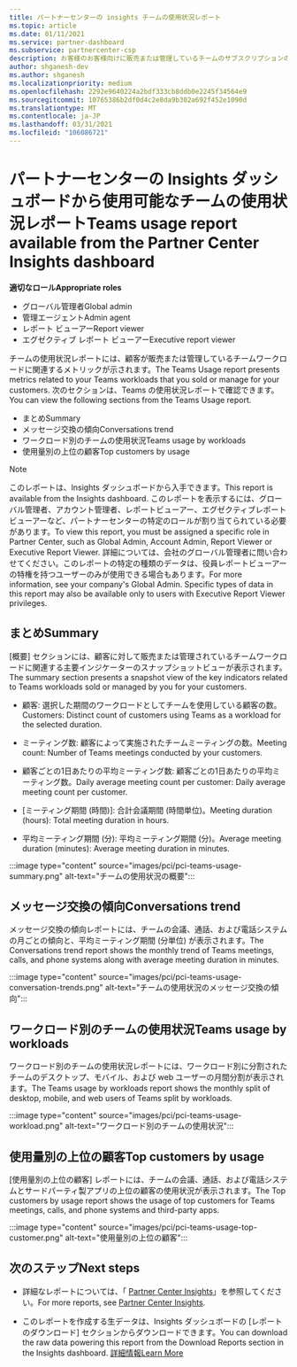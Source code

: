 ```yaml
---
title: パートナーセンターの insights チームの使用状況レポート
ms.topic: article
ms.date: 01/11/2021
ms.service: partner-dashboard
ms.subservice: partnercenter-csp
description: お客様のお客様向けに販売または管理しているチームのサブスクリプションの使用状況について、どのようなことができるかをご確認ください。
author: shganesh-dev
ms.author: shganesh
ms.localizationpriority: medium
ms.openlocfilehash: 2292e9640224a2bdf333cb8ddb0e2245f34564e9
ms.sourcegitcommit: 10765386b2df0d4c2e8da9b302a692f452e1090d
ms.translationtype: MT
ms.contentlocale: ja-JP
ms.lasthandoff: 03/31/2021
ms.locfileid: "106086721"
---
```

# <a name="teams-usage-report-available-from-the-partner-center-insights-dashboard"></a><span data-ttu-id="5ad1e-103">パートナーセンターの Insights ダッシュボードから使用可能なチームの使用状況レポート</span><span class="sxs-lookup"><span data-stu-id="5ad1e-103">Teams usage report available from the Partner Center Insights dashboard</span></span>

<span data-ttu-id="5ad1e-104">**適切なロール**</span><span class="sxs-lookup"><span data-stu-id="5ad1e-104">**Appropriate roles**</span></span>

- <span data-ttu-id="5ad1e-105">グローバル管理者</span><span class="sxs-lookup"><span data-stu-id="5ad1e-105">Global admin</span></span>
- <span data-ttu-id="5ad1e-106">管理エージェント</span><span class="sxs-lookup"><span data-stu-id="5ad1e-106">Admin agent</span></span>
- <span data-ttu-id="5ad1e-107">レポート ビューアー</span><span class="sxs-lookup"><span data-stu-id="5ad1e-107">Report viewer</span></span>
- <span data-ttu-id="5ad1e-108">エグゼクティブ レポート ビューアー</span><span class="sxs-lookup"><span data-stu-id="5ad1e-108">Executive report viewer</span></span>

<span data-ttu-id="5ad1e-109">チームの使用状況レポートには、顧客が販売または管理しているチームワークロードに関連するメトリックが示されます。</span><span class="sxs-lookup"><span data-stu-id="5ad1e-109">The Teams Usage report presents metrics related to your Teams workloads that you sold or manage for your customers.</span></span> <span data-ttu-id="5ad1e-110">次のセクションは、Teams の使用状況レポートで確認できます。</span><span class="sxs-lookup"><span data-stu-id="5ad1e-110">You can view the following sections from the Teams Usage report.</span></span>

- <span data-ttu-id="5ad1e-111">まとめ</span><span class="sxs-lookup"><span data-stu-id="5ad1e-111">Summary</span></span>
- <span data-ttu-id="5ad1e-112">メッセージ交換の傾向</span><span class="sxs-lookup"><span data-stu-id="5ad1e-112">Conversations trend</span></span>
- <span data-ttu-id="5ad1e-113">ワークロード別のチームの使用状況</span><span class="sxs-lookup"><span data-stu-id="5ad1e-113">Teams usage by workloads</span></span>
- <span data-ttu-id="5ad1e-114">使用量別の上位の顧客</span><span class="sxs-lookup"><span data-stu-id="5ad1e-114">Top customers by usage</span></span>

 > [!NOTE]
 > <span data-ttu-id="5ad1e-115">このレポートは、Insights ダッシュボードから入手できます。</span><span class="sxs-lookup"><span data-stu-id="5ad1e-115">This report is available from the Insights dashboard.</span></span> <span data-ttu-id="5ad1e-116">このレポートを表示するには、グローバル管理者、アカウント管理者、レポートビューアー、エグゼクティブレポートビューアーなど、パートナーセンターの特定のロールが割り当てられている必要があります。</span><span class="sxs-lookup"><span data-stu-id="5ad1e-116">To view this report, you must be assigned a specific role in Partner Center, such as Global Admin, Account Admin, Report Viewer or Executive Report Viewer.</span></span> <span data-ttu-id="5ad1e-117">詳細については、会社のグローバル管理者に問い合わせてください。このレポートの特定の種類のデータは、役員レポートビューアーの特権を持つユーザーのみが使用できる場合もあります。</span><span class="sxs-lookup"><span data-stu-id="5ad1e-117">For more information, see your company's Global Admin. Specific types of data in this report may also be available only to users with Executive Report Viewer privileges.</span></span>

## <a name="summary"></a><span data-ttu-id="5ad1e-118">まとめ</span><span class="sxs-lookup"><span data-stu-id="5ad1e-118">Summary</span></span>

<span data-ttu-id="5ad1e-119">[概要] セクションには、顧客に対して販売または管理されているチームワークロードに関連する主要インジケーターのスナップショットビューが表示されます。</span><span class="sxs-lookup"><span data-stu-id="5ad1e-119">The summary section presents a snapshot view of the key indicators related to Teams workloads sold or managed by you for your customers.</span></span>  

- <span data-ttu-id="5ad1e-120">顧客: 選択した期間のワークロードとしてチームを使用している顧客の数。</span><span class="sxs-lookup"><span data-stu-id="5ad1e-120">Customers: Distinct count of customers using Teams as a workload for the selected duration.</span></span>

- <span data-ttu-id="5ad1e-121">ミーティング数: 顧客によって実施されたチームミーティングの数。</span><span class="sxs-lookup"><span data-stu-id="5ad1e-121">Meeting count: Number of Teams meetings conducted by your customers.</span></span>

- <span data-ttu-id="5ad1e-122">顧客ごとの1日あたりの平均ミーティング数: 顧客ごとの1日あたりの平均ミーティング数。</span><span class="sxs-lookup"><span data-stu-id="5ad1e-122">Daily average meeting count per customer: Daily average meeting count per customer.</span></span> 

- <span data-ttu-id="5ad1e-123">[ミーティング期間 (時間)]: 合計会議期間 (時間単位)。</span><span class="sxs-lookup"><span data-stu-id="5ad1e-123">Meeting duration (hours): Total meeting duration in hours.</span></span> 

- <span data-ttu-id="5ad1e-124">平均ミーティング期間 (分): 平均ミーティング期間 (分)。</span><span class="sxs-lookup"><span data-stu-id="5ad1e-124">Average meeting duration (minutes): Average meeting duration in minutes.</span></span> 

:::image type="content" source="images/pci/pci-teams-usage-summary.png" alt-text="チームの使用状況の概要":::

## <a name="conversations-trend"></a><span data-ttu-id="5ad1e-126">メッセージ交換の傾向</span><span class="sxs-lookup"><span data-stu-id="5ad1e-126">Conversations trend</span></span>

<span data-ttu-id="5ad1e-127">メッセージ交換の傾向レポートには、チームの会議、通話、および電話システムの月ごとの傾向と、平均ミーティング期間 (分単位) が表示されます。</span><span class="sxs-lookup"><span data-stu-id="5ad1e-127">The Conversations trend report shows the monthly trend of Teams meetings, calls, and phone systems along with average meeting duration in minutes.</span></span>

:::image type="content" source="images/pci/pci-teams-usage-conversation-trends.png" alt-text="チームの使用状況のメッセージ交換の傾向":::

## <a name="teams-usage-by-workloads"></a><span data-ttu-id="5ad1e-129">ワークロード別のチームの使用状況</span><span class="sxs-lookup"><span data-stu-id="5ad1e-129">Teams usage by workloads</span></span>

<span data-ttu-id="5ad1e-130">ワークロード別のチームの使用状況レポートには、ワークロード別に分割されたチームのデスクトップ、モバイル、および web ユーザーの月間分割が表示されます。</span><span class="sxs-lookup"><span data-stu-id="5ad1e-130">The Teams usage by workloads report shows the monthly split of desktop, mobile, and web users of Teams split by workloads.</span></span>

:::image type="content" source="images/pci/pci-teams-usage-workload.png" alt-text="ワークロード別のチームの使用状況":::

## <a name="top-customers-by-usage"></a><span data-ttu-id="5ad1e-132">使用量別の上位の顧客</span><span class="sxs-lookup"><span data-stu-id="5ad1e-132">Top customers by usage</span></span>

<span data-ttu-id="5ad1e-133">[使用量別の上位の顧客] レポートには、チームの会議、通話、および電話システムとサードパーティ製アプリの上位の顧客の使用状況が表示されます。</span><span class="sxs-lookup"><span data-stu-id="5ad1e-133">The Top customers by usage report shows the usage of top customers for Teams meetings, calls, and phone systems and third-party apps.</span></span>

:::image type="content" source="images/pci/pci-teams-usage-top-customer.png" alt-text="使用量別の上位の顧客":::

## <a name="next-steps"></a><span data-ttu-id="5ad1e-135">次のステップ</span><span class="sxs-lookup"><span data-stu-id="5ad1e-135">Next steps</span></span>

- <span data-ttu-id="5ad1e-136">詳細なレポートについては、「 [Partner Center Insights](partner-center-insights.md)」を参照してください。</span><span class="sxs-lookup"><span data-stu-id="5ad1e-136">For more reports, see [Partner Center Insights](partner-center-insights.md).</span></span>

- <span data-ttu-id="5ad1e-137">このレポートを作成する生データは、Insights ダッシュボードの [レポートのダウンロード] セクションからダウンロードできます。</span><span class="sxs-lookup"><span data-stu-id="5ad1e-137">You can download the raw data powering this report from the Download Reports section in the Insights dashboard.</span></span> [<span data-ttu-id="5ad1e-138">詳細情報</span><span class="sxs-lookup"><span data-stu-id="5ad1e-138">Learn More</span></span>](pci-download-reports.md) 
